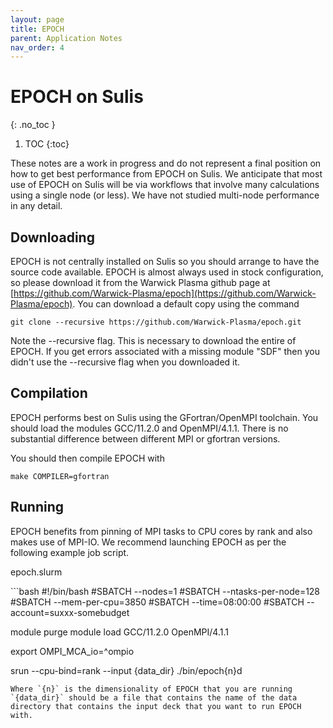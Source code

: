 ```yaml
---
layout: page
title: EPOCH
parent: Application Notes
nav_order: 4
---
```


# EPOCH on Sulis
{: .no_toc }

1. TOC
{:toc}

These notes are a work in progress and do not represent a final position on how to get best performance from EPOCH on Sulis. We anticipate that most use of EPOCH on Sulis will be via workflows that involve many calculations using a single node (or less). We have not studied
multi-node performance in any detail.

## Downloading

EPOCH is not centrally installed on Sulis so you should arrange to have the source code available. EPOCH is almost always used in stock configuration, so please download it from the Warwick Plasma github page at [https://github.com/Warwick-Plasma/epoch](https://github.com/Warwick-Plasma/epoch). You can download a default copy using the command

```terminal
git clone --recursive https://github.com/Warwick-Plasma/epoch.git
```

Note the --recursive flag. This is necessary to download the entire of EPOCH. If you get errors associated with a missing module "SDF" then you didn't use the --recursive flag when you downloaded it.

## Compilation

EPOCH performs best on Sulis using the GFortran/OpenMPI toolchain. You should load the modules GCC/11.2.0  and OpenMPI/4.1.1. There is no substantial difference between different MPI or gfortran versions.

You should then compile EPOCH with

```terminal
make COMPILER=gfortran
```

## Running

EPOCH benefits from pinning of MPI tasks to CPU cores by rank and also makes use of MPI-IO. We recommend launching EPOCH as per the following example job script.

<p class="codeblock-label">epoch.slurm</p>
```bash
#!/bin/bash
#SBATCH --nodes=1
#SBATCH --ntasks-per-node=128
#SBATCH --mem-per-cpu=3850
#SBATCH --time=08:00:00
#SBATCH --account=suxxx-somebudget

module purge
module load GCC/11.2.0 OpenMPI/4.1.1

export OMPI_MCA_io=^ompio

srun --cpu-bind=rank --input {data_dir} ./bin/epoch{n}d
```
Where `{n}` is the dimensionality of EPOCH that you are running
`{data_dir}` should be a file that contains the name of the data directory that contains the input deck that you want to run EPOCH with.
